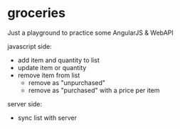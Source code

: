 # groceries
Just a playground to practice some AngularJS &amp; WebAPI


javascript side:
* add item and quantity to list
* update item or quantity
* remove item from list
	- remove as "unpurchased"
	- remove as "purchased" with a price per item
	
server side:
* sync list with server
